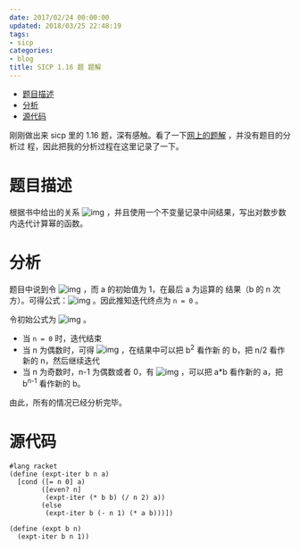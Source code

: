 ```yaml
---
date: 2017/02/24 00:00:00
updated: 2018/03/25 22:48:19
tags:
- sicp
categories:
- blog
title: SICP 1.16 题 题解
---
```


- [题目描述](#sec-)
- [分析](#sec-)
- [源代码](#sec-)

刚刚做出来 sicp 里的 1.16 题，深有感触。看了一下[网上的题解](http://sicp.readthedocs.io/en/latest/chp1/16.html) ，并没有题目的分析过 程，因此把我的分析过程在这里记录了一下。

# 题目描述<a id="sec-"></a>

根据书中给出的关系 ![img](sicp-1-16/1.png) ，并且使用一个不变量记录中间结果，写出对数步数内迭代计算幂的函数。

# 分析<a id="sec-"></a>

题目中说到令 ![img](sicp-1-16/2.png) ，而 a 的初始值为 1，在最后 a 为运算的 结果（b 的 n 次方）。可得公式：![img](sicp-1-16/3.png) 。因此推知迭代终点为 `n = 0` 。

令初始公式为 ![img](sicp-1-16/4.png) 。

-   当 `n = 0` 时，迭代结束
-   当 n 为偶数时，可得 ![img](sicp-1-16/5.png) ，在结果中可以把 b<sup>2</sup> 看作新 的 b，把 n/2 看作新的 n，然后继续迭代
-   当 n 为奇数时，n-1 为偶数或者 0，有 ![img](sicp-1-16/6.png) ，可以把 a\*b 看作新的 a，把 b<sup>n-1</sup> 看作新的 b。

由此，所有的情况已经分析完毕。

# 源代码<a id="sec-"></a>

```racket
#lang racket
(define (expt-iter b n a)
  [cond ([= n 0] a)
        ([even? n]
         (expt-iter (* b b) (/ n 2) a))
        (else
         (expt-iter b (- n 1) (* a b)))])

(define (expt b n)
  (expt-iter b n 1))
```
